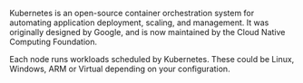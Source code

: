 Kubernetes is an open-source container orchestration system for automating application deployment, scaling, and management. It was originally designed by Google, and is now maintained by the Cloud Native Computing Foundation.

Each node runs workloads scheduled by Kubernetes. These could be Linux, Windows, ARM or Virtual depending on your configuration.
